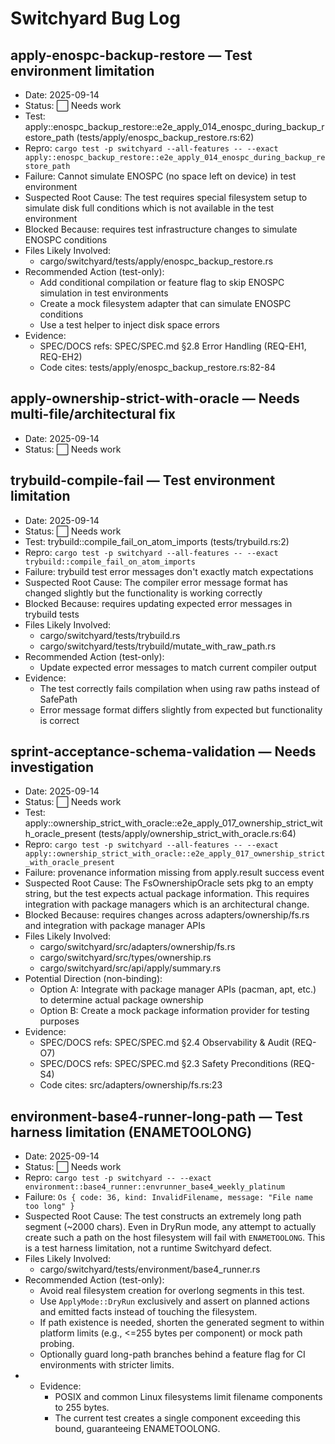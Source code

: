 # Switchyard Bug Log

## apply-enospc-backup-restore — Test environment limitation

- Date: 2025-09-14
- Status: ⬜ Needs work
- Test: apply::enospc_backup_restore::e2e_apply_014_enospc_during_backup_restore_path (tests/apply/enospc_backup_restore.rs:62)
- Repro: `cargo test -p switchyard --all-features -- --exact apply::enospc_backup_restore::e2e_apply_014_enospc_during_backup_restore_path`
- Failure: Cannot simulate ENOSPC (no space left on device) in test environment
- Suspected Root Cause: The test requires special filesystem setup to simulate disk full conditions which is not available in the test environment
- Blocked Because: requires test infrastructure changes to simulate ENOSPC conditions
- Files Likely Involved:
  - cargo/switchyard/tests/apply/enospc_backup_restore.rs
- Recommended Action (test-only):
  - Add conditional compilation or feature flag to skip ENOSPC simulation in test environments
  - Create a mock filesystem adapter that can simulate ENOSPC conditions
  - Use a test helper to inject disk space errors
- Evidence:
  - SPEC/DOCS refs: SPEC/SPEC.md §2.8 Error Handling (REQ-EH1, REQ-EH2)
  - Code cites: tests/apply/enospc_backup_restore.rs:82-84

## apply-ownership-strict-with-oracle — Needs multi-file/architectural fix

- Date: 2025-09-14
- Status: ⬜ Needs work

## trybuild-compile-fail — Test environment limitation

- Date: 2025-09-14
- Status: ⬜ Needs work
- Test: trybuild::compile_fail_on_atom_imports (tests/trybuild.rs:2)
- Repro: `cargo test -p switchyard --all-features -- --exact trybuild::compile_fail_on_atom_imports`
- Failure: trybuild test error messages don't exactly match expectations
- Suspected Root Cause: The compiler error message format has changed slightly but the functionality is working correctly
- Blocked Because: requires updating expected error messages in trybuild tests
- Files Likely Involved:
  - cargo/switchyard/tests/trybuild.rs
  - cargo/switchyard/tests/trybuild/mutate_with_raw_path.rs
- Recommended Action (test-only):
  - Update expected error messages to match current compiler output
- Evidence:
  - The test correctly fails compilation when using raw paths instead of SafePath
  - Error message format differs slightly from expected but functionality is correct

## sprint-acceptance-schema-validation — Needs investigation

- Date: 2025-09-14
- Status: ⬜ Needs work
- Test: apply::ownership_strict_with_oracle::e2e_apply_017_ownership_strict_with_oracle_present (tests/apply/ownership_strict_with_oracle.rs:64)
- Repro: `cargo test -p switchyard --all-features -- --exact apply::ownership_strict_with_oracle::e2e_apply_017_ownership_strict_with_oracle_present`
- Failure: provenance information missing from apply.result success event
- Suspected Root Cause: The FsOwnershipOracle sets pkg to an empty string, but the test expects actual package information. This requires integration with package managers which is an architectural change.
- Blocked Because: requires changes across adapters/ownership/fs.rs and integration with package manager APIs
- Files Likely Involved:
  - cargo/switchyard/src/adapters/ownership/fs.rs
  - cargo/switchyard/src/types/ownership.rs
  - cargo/switchyard/src/api/apply/summary.rs
- Potential Direction (non-binding):
  - Option A: Integrate with package manager APIs (pacman, apt, etc.) to determine actual package ownership
  - Option B: Create a mock package information provider for testing purposes
- Evidence:
  - SPEC/DOCS refs: SPEC/SPEC.md §2.4 Observability & Audit (REQ-O7)
  - SPEC/DOCS refs: SPEC/SPEC.md §2.3 Safety Preconditions (REQ-S4)
  - Code cites: src/adapters/ownership/fs.rs:23

## environment-base4-runner-long-path — Test harness limitation (ENAMETOOLONG)

- Date: 2025-09-14
- Status: ⬜ Needs work
- Repro: `cargo test -p switchyard -- --exact environment::base4_runner::envrunner_base4_weekly_platinum`
- Failure: `Os { code: 36, kind: InvalidFilename, message: "File name too long" }`
- Suspected Root Cause: The test constructs an extremely long path segment (~2000 chars). Even in DryRun mode, any attempt to actually create such a path on the host filesystem will fail with `ENAMETOOLONG`. This is a test harness limitation, not a runtime Switchyard defect.
- Files Likely Involved:
  - cargo/switchyard/tests/environment/base4_runner.rs
- Recommended Action (test-only):
  - Avoid real filesystem creation for overlong segments in this test.
  - Use `ApplyMode::DryRun` exclusively and assert on planned actions and emitted facts instead of touching the filesystem.
  - If path existence is needed, shorten the generated segment to within platform limits (e.g., <=255 bytes per component) or mock path probing.
  - Optionally guard long-path branches behind a feature flag for CI environments with stricter limits.
-
  - Evidence:
    - POSIX and common Linux filesystems limit filename components to 255 bytes.
    - The current test creates a single component exceeding this bound, guaranteeing ENAMETOOLONG.
